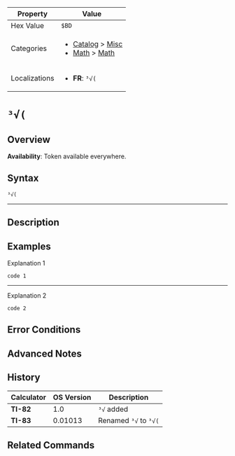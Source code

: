 | Property      | Value |
|---------------|-------|
| Hex Value     | `$BD`|
| Categories    | <ul><li>[Catalog](<../categories/Catalog.md>) > [Misc](<../categories/Catalog.md#Misc>)</li><li>[Math](<../categories/Math.md>) > [Math](<../categories/Math.md#Math>)</li></ul> |
| Localizations | <ul><li><b>FR</b>: `³√(`</li></ul> |

# `³√(`

## Overview



<b>Availability</b>: Token available everywhere.

## Syntax
`³√(`

<hr>

## Description


## Examples

Explanation 1
```ti-basic
code 1
```
---
Explanation 2
```ti-basic
code 2
```

## Error Conditions


## Advanced Notes


## History
| Calculator | OS Version | Description |
|------------|------------|-------------|
| <b>TI-82</b> | 1.0 | `³√` added |
| <b>TI-83</b> | 0.01013 | Renamed `³√` to `³√(`

## Related Commands

